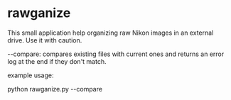 rawganize
=========

This small application help organizing raw Nikon images in an external drive. Use it with caution.

--compare: compares existing files with current ones and returns an
error log at the end if they don't match.

example usage:
  
  python rawganize.py <path> <external-drive-path> --compare
